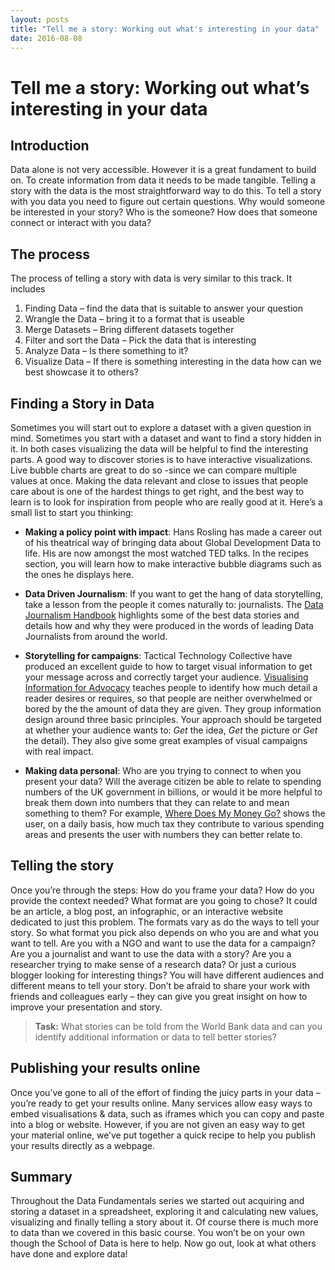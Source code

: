 ```yaml
---
layout: posts
title: "Tell me a story: Working out what's interesting in your data"
date: 2016-08-08
---
```


# Tell me a story: Working out what’s interesting in your data

## Introduction

Data alone is not very accessible. However it is a great fundament to build on. To create information from data it needs to be made tangible. Telling a story with the data is the most straightforward way to do this. To tell a story with you data you need to figure out certain questions. Why would someone be interested in your story? Who is the someone? How does that someone connect or interact with you data? 

## The process

The process of telling a story with data is very similar to this track. It includes 

  1. Finding Data – find the data that is suitable to answer your question
  2. Wrangle the Data – bring it to a format that is useable
  3. Merge Datasets – Bring different datasets together
  4. Filter and sort the Data – Pick the data that is interesting
  5. Analyze Data – Is there something to it?
  6. Visualize Data – If there is something interesting in the data how can we best showcase it to others?

## Finding a Story in Data

Sometimes you will start out to explore a dataset with a given question in mind. Sometimes you start with a dataset and want to find a story hidden in it. In both cases visualizing the data will be helpful to find the interesting parts. A good way to discover stories is to have interactive visualizations. Live bubble charts are great to do so -since we can compare multiple values at once. Making the data relevant and close to issues that people care about is one of the hardest things to get right, and the best way to learn is to look for inspiration from people who are really good at it. Here’s a small list to start you thinking: 

  * **Making a policy point with impact**: Hans Rosling has made a career out of his theatrical way of bringing data about Global Development Data to life. His are now amongst the most watched TED talks. In the recipes section, you will learn how to make interactive bubble diagrams such as the ones he displays here.

  * **Data Driven Journalism**: If you want to get the hang of data storytelling, take a lesson from the people it comes naturally to: journalists. The [Data Journalism Handbook](http://datajournalismhandbook.org/) highlights some of the best data stories and details how and why they were produced in the words of leading Data Journalists from around the world.
  * **Storytelling for campaigns**: Tactical Technology Collective have produced an excellent guide to how to target visual information to get your message across and correctly target your audience. [Visualising Information for Advocacy](http://visualisingadvocacy.org/) teaches people to identify how much detail a reader desires or requires, so that people are neither overwhelmed or bored by the the amount of data they are given. They group information design around three basic principles. Your approach should be targeted at whether your audience wants to: _Get_ the idea, _Get_ the picture or _Get_ the detail). They also give some great examples of visual campaigns with real impact.
  * **Making data personal**: Who are you trying to connect to when you present your data? Will the average citizen be able to relate to spending numbers of the UK government in billions, or would it be more helpful to break them down into numbers that they can relate to and mean something to them? For example, [Where Does My Money Go?](http://wheredoesmymoneygo.org/dailybread.html) shows the user, on a daily basis, how much tax they contribute to various spending areas and presents the user with numbers they can better relate to.

## Telling the story

Once you’re through the steps: How do you frame your data? How do you provide the context needed? What format are you going to chose? It could be an article, a blog post, an infographic, or an interactive website dedicated to just this problem. The formats vary as do the ways to tell your story. So what format you pick also depends on who you are and what you want to tell. Are you with a NGO and want to use the data for a campaign? Are you a journalist and want to use the data with a story? Are you a researcher trying to make sense of a research data? Or just a curious blogger looking for interesting things? You will have different audiences and different means to tell your story. Don’t be afraid to share your work with friends and colleagues early – they can give you great insight on how to improve your presentation and story. 

> **Task:** What stories can be told from the World Bank data and can you identify additional information or data to tell better stories? 

## Publishing your results online

Once you’ve gone to all of the effort of finding the juicy parts in your data – you’re ready to get your results online. Many services allow easy ways to embed visualisations & data, such as iframes which you can copy and paste into a blog or website. However, if you are not given an easy way to get your material online, we’ve put together a quick recipe to help you publish your results directly as a webpage. 

## Summary

Throughout the Data Fundamentals series we started out acquiring and storing a dataset in a spreadsheet, exploring it and calculating new values, visualizing and finally telling a story about it. Of course there is much more to data than we covered in this basic course. You won’t be on your own though the School of Data is here to help. Now go out, look at what others have done and explore data!
